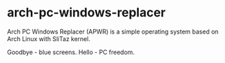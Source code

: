 # arch-pc-windows-replacer 
Arch PC Windows Replacer (APWR) is a simple operating system based on Arch Linux with SliTaz kernel.

Goodbye - blue screens. Hello - PC freedom.
